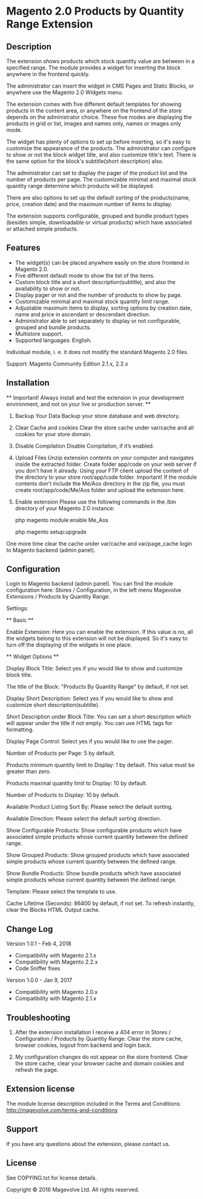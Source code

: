 # **Magento 2.0 Products by Quantity Range Extension** #


## Description ##

The extension shows products which stock quantity value are between in a specified range. The module provides a widget for inserting the block anywhere in the frontend quickly. 

The administrator can insert the widget in CMS Pages and Static Blocks, or anywhere use the Magento 2.0 Widgets menu.

The extension comes with five different default templates for showing products in the content area, or anywhere on the frontend of the store depends on the administrator choice. These five modes are displaying the products in grid or list, images and names only, names or images only mode.

The widget has plenty of options to set up before inserting, so it's easy to customize the appearance of the products. The administrator can configure to show or not the block widget title, and also customize title's text. There is the same option for the block's subtitle(short description) also.

The administrator can set to display the pager of the product list and the number of products per page. The customizable minimal and maximal stock quantity range determine which products will be displayed.

There are also options to set up the default sorting of the products(name,  price, creation date) and the maximum number of items to display.

The extension supports configurable, grouped and bundle product types  (besides simple, downloadable or virtual products) which have associated or attached simple products.

## Features ##

- The widget(s) can be placed anywhere easily on the store frontend in Magento 2.0.
- Five different default mode to show the list of the items.
- Custom block title and a short description(subtitle), and also the availability to show or not.
- Display pager or not and the number of products to show by page.
- Customizable minimal and maximal stock quantity limit range.
- Adjustable maximum items to display, sorting options by creation date, name and price in ascendant or descendant direction. 
- Administrator able to set separately to display or not configurable, grouped and bundle products. 
- Multistore support.
- Supported languages: English.

Individual module, i. e. it does not modify the standard Magento 2.0 files.
 
Support:
Magento Community Edition  2.1.x, 2.2.x

## Installation ##

** Important! Always install and test the extension in your development environment, and not on your live or production server. **
 
1. Backup Your Data 
Backup your store database and web directory. 
 
2. Clear Cache and cookies 
Clear the store cache under var/cache and all cookies for your store domain. 
 
3. Disable Compilation 
Disable Compilation, if it’s enabled.

4. Upload Files 
Unzip extension contents on your computer and navigates inside the extracted folder. Create folder app/code on your web server if you don't have it already. Using your FTP client upload the content of the directory to your store root/app/code folder.
Important! If the module contents don't include the Me/Aos directory in the zip file, you must create root/app/code/Me/Aos folder and upload the extension here.

5. Enable extension
Please use the following commands in the /bin directory of your Magento 2.0 instance:

    php magento module:enable Me_Aos

    php magento setup:upgrade 

One more time clear the cache under var/cache and var/page_cache login to Magento backend (admin panel).

## Configuration ##
 
Login to Magento backend (admin panel).  You can find the module configuration here: Stores / Configuration, in the left menu Magevolve Extensions / Products by Quantity Range.

Settings:

** Basic **

Enable Extension: Here you can enable the extension. If this value is no, all the widgets belong to this extension will not be displayed. So it's easy to turn off the displaying of the widgets in one place. 
 
** Widget Options **

Display Block Title: Select yes if you would like to show and customize block title.

The title of the Block: "Products By Quantity Range" by default, if not set.

Display Short Description: Select yes if you would like to show and customize short description(subtitle).

Short Description under Block Title: You can set a short description which will appear under the title if not empty. You can use HTML tags for formatting.

Display Page Control: Select yes if you would like to use the pager.

Number of Products per Page: 5 by default.

Products minimum quantity limit to Display: 1 by default. This value must be greater than zero.

Products maximal quantity limit to Display: 10 by default.

Number of Products to Display: 10 by default.

Available Product Listing Sort By: Please select the default sorting.

Available Direction: Please select the default sorting direction.

Show Configurable Products: Show configurable products which have associated simple products whose current quantity between the defined range.

Show Grouped Products: Show grouped products which have associated simple products whose current quantity between the defined range.

Show Bundle Products: Show bundle products which have associated simple products whose current quantity between the defined range.

Template: Please select the template to use.

Cache Lifetime (Seconds): 86400 by default, if not set. To refresh instantly, clear the Blocks HTML Output cache.

## Change Log ##

Version 1.0.1 - Feb 4, 2018
- Compatibility with Magento 2.1.x
- Compatibility with Magento 2.2.x
- Code Sniffer fixes

Version 1.0.0 - Jan 9, 2017
- Compatibility with Magento 2.0.x
- Compatibility with Magento 2.1.x

## Troubleshooting ##
 
1. After the extension installation I receive a 404 error in Stores / Configuration / Products by Quantity Range. 
Clear the store cache, browser cookies, logout from backend and login back. 
 
2. My configuration changes do not appear on the store frontend.
Clear the store cache, clear your browser cache and domain cookies and refresh the page. 
 
## Extension license ##
 
The module license description included in the Terms and Conditions:
http://magevolve.com/terms-and-conditions  
 
## Support ##
 
If you have any questions about the extension, please contact us.

## License ##

See COPYING.txt for license details.

Copyright © 2016 Magevolve Ltd. All rights reserved.